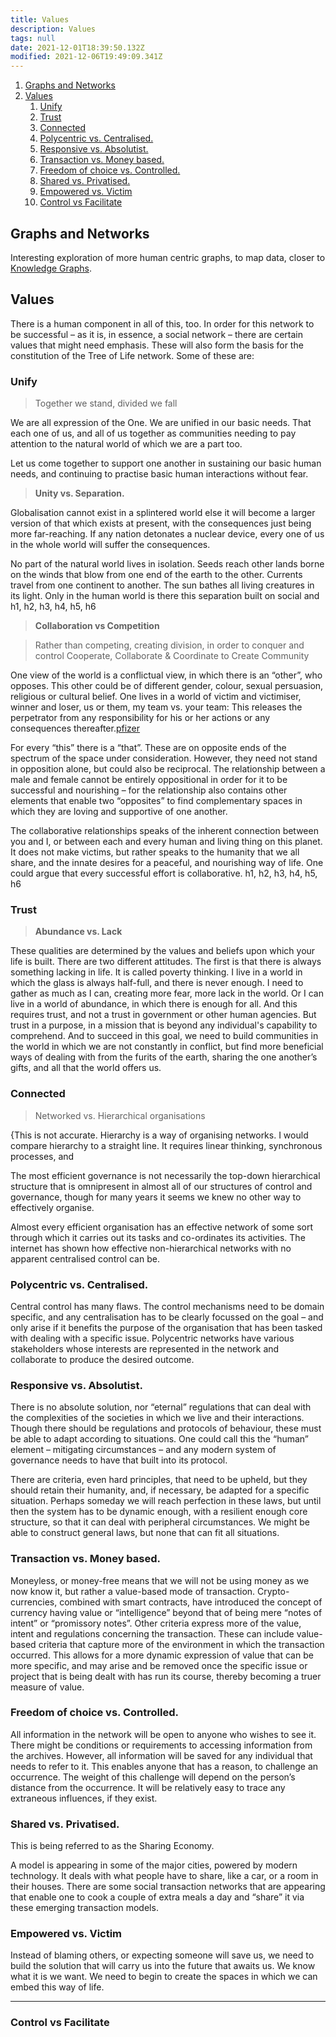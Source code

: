 ```yaml
---
title: Values
description: Values
tags: null
date: 2021-12-01T18:39:50.132Z
modified: 2021-12-06T19:49:09.341Z
---
```


1. [Graphs and Networks](#graphs-and-networks)
2. [Values](#values)
   1. [Unify](#unify)
   2. [Trust](#trust)
   3. [Connected](#connected)
   4. [Polycentric vs. Centralised.](#polycentric-vs-centralised)
   5. [Responsive vs. Absolutist.](#responsive-vs-absolutist)
   6. [Transaction vs. Money based.](#transaction-vs-money-based)
   7. [Freedom of choice vs. Controlled.](#freedom-of-choice-vs-controlled)
   8. [Shared vs. Privatised.](#shared-vs-privatised)
   9. [Empowered vs. Victim](#empowered-vs-victim)
   10. [Control vs Facilitate](#control-vs-facilitate)

## Graphs and Networks

Interesting exploration of more human centric graphs, to map data, closer to [Knowledge Graphs](https://shapeofdata.wordpress.com/2013/08/13/graphs-and-networks/comment-page-1/).

## Values

There is a human component in all of this, too. In order for this network to be successful – as it is, in essence, a social network – there are certain values that might need emphasis. These will also form the basis for the constitution of the Tree of Life network. Some of these are:

### Unify

> Together we stand, divided we fall

We are all expression of the One. We are unified in our basic needs. That each one of us, and all of us together as communities needing to pay attention to the natural world of which we are a part too.

Let us come together to support one another in sustaining our basic human needs, and continuing to practise basic human interactions without fear.

> **Unity vs. Separation.**

Globalisation cannot exist in a splintered world else it will become a larger version of that which exists at present, with the consequences just being more far-reaching. If any nation detonates a nuclear device, every one of us in the whole world will suffer the consequences.

No part of the natural world lives in isolation. Seeds reach other lands borne on the winds that blow from one end of the earth to the other. Currents travel from one continent to another. The sun bathes all living creatures in its light. Only in the human world is there this separation built on social and h1, h2, h3, h4, h5, h6

> **Collaboration vs Competition**

> Rather than competing, creating division, in order to conquer and control
> Cooperate, Collaborate & Coordinate to Create Community

One view of the world is a conflictual view, in which there is an “other”, who opposes. This other could be of different gender, colour, sexual persuasion, religious or cultural belief. One lives in a world of victim and victimiser, winner and loser, us or them, my team vs. your team: This releases the perpetrator from any responsibility for his or her actions or any consequences thereafter.[pfizer]()

For every “this” there is a “that”. These are on opposite ends of the spectrum of the space under consideration. However, they need not stand in opposition alone, but could also be reciprocal. The relationship between a male and female cannot be entirely oppositional in order for it to be successful and nourishing – for the relationship also contains other elements that enable two “opposites” to find complementary spaces in which they are loving and supportive of one another.

The collaborative relationships speaks of the inherent connection between you and I, or between each and every human and living thing on this planet. It does not make victims, but rather speaks to the humanity that we all share, and the innate desires for a peaceful, and nourishing way of life.
One could argue that every successful effort is collaborative.
h1, h2, h3, h4, h5, h6

### Trust

> **Abundance vs. Lack**

These qualities are determined by the values and beliefs upon which your life is built. There are two different attitudes. The first is that there is always something lacking in life. It is called poverty thinking. I live in a world in which the glass is always half-full, and there is never enough. I need to gather as much as I can, creating more fear, more lack in the world. Or I can live in a world of abundance, in which there is enough for all. And this requires trust, and not a trust in government or other human agencies. But trust in a purpose, in a mission that is beyond any individual's capability to comprehend. And to succeed in this goal, we need to build communities in the world in which we are not constantly in conflict, but find more beneficial ways of dealing with from the furits of the earth, sharing the one another’s gifts, and all that the world offers us.

### Connected

> Networked vs. Hierarchical organisations

{This is not accurate. Hierarchy is a way of organising networks. I would compare hierarchy to a straight line. It requires linear thinking, synchronous processes, and

The most efficient governance is not necessarily the top-down hierarchical structure that is omnipresent in almost all of our structures of control and governance, though for many years it seems we knew no other way to effectively organise.

Almost every efficient organisation has an effective network of some sort through which it carries out its tasks and co-ordinates its activities. The internet has shown how effective non-hierarchical networks with no apparent centralised control can be.

### Polycentric vs. Centralised.

Central control has many flaws. The control mechanisms need to be domain specific, and any centralisation has to be clearly focussed on the goal – and only arise if it benefits the purpose of the organisation that has been tasked with dealing with a specific issue. Polycentric networks have various stakeholders whose interests are represented in the network and collaborate to produce the desired outcome.

### Responsive vs. Absolutist.

There is no absolute solution, nor “eternal” regulations that can deal with the complexities of the societies in which we live and their interactions. Though there should be regulations and protocols of behaviour, these must be able to adapt according to situations. One could call this the “human” element – mitigating circumstances – and any modern system of governance needs to have that built into its protocol.

There are criteria, even hard principles, that need to be upheld, but they should retain their humanity, and, if necessary, be adapted for a specific situation. Perhaps someday we will reach perfection in these laws, but until then the system has to be dynamic enough, with a resilient enough core structure, so that it can deal with peripheral circumstances. We might be able to construct general laws, but none that can fit all situations.

### Transaction vs. Money based.

Moneyless, or money-free means that we will not be using money as we now know it, but rather a value-based mode of transaction. Crypto-currencies, combined with smart contracts, have introduced the concept of currency having value or “intelligence” beyond that of being mere “notes of intent” or “promissory notes”. Other criteria express more of the value, intent and regulations concerning the transaction. These can include value-based criteria that capture more of the environment in which the transaction occurred. This allows for a more dynamic expression of value that can be more specific, and may arise and be removed once the specific issue or project that is being dealt with has run its course, thereby becoming a truer measure of value.

### Freedom of choice vs. Controlled.

All information in the network will be open to anyone who wishes to see it. There might be conditions or requirements to accessing information from the archives. However, all information will be saved for any individual that needs to refer to it. This enables anyone that has a reason, to challenge an occurrence. The weight of this challenge will depend on the person’s distance from the occurrence. It will be relatively easy to trace any extraneous influences, if they exist.

### Shared vs. Privatised.

This is being referred to as the Sharing Economy.

A model is appearing in some of the major cities, powered by modern technology. It deals with what people have to share, like a car, or a room in their houses. There are some social transaction networks that are appearing that enable one to cook a couple of extra meals a day and “share” it via these emerging transaction models.

### Empowered vs. Victim

Instead of blaming others, or expecting someone will save us, we need to build the solution that will carry us into the future that awaits us. We know what it is we want. We need to begin to create the spaces in which we can embed this way of life.

---

### Control vs Facilitate
